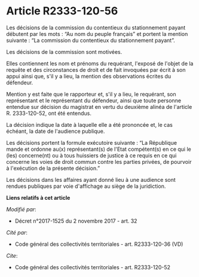 # Article R2333-120-56

Les décisions de la commission du contentieux du stationnement payant débutent par les mots : “Au nom du peuple français” et
portent la mention suivante : “La commission du contentieux du stationnement payant”.

Les décisions de la commission sont motivées.

Elles contiennent les nom et prénoms du requérant, l'exposé de l'objet de la requête et des circonstances de droit et de fait
invoquées par écrit à son appui ainsi que, s'il y a lieu, la mention des observations écrites du défendeur.

Mention y est faite que le rapporteur et, s'il y a lieu, le requérant, son représentant et le représentant du défendeur,
ainsi que toute personne entendue sur décision du magistrat en vertu du deuxième alinéa de l'article R. 2333-120-52, ont été
entendus.

La décision indique la date à laquelle elle a été prononcée et, le cas échéant, la date de l'audience publique.

Les décisions portent la formule exécutoire suivante : “La République mande et ordonne au(x) représentant(s) de l'Etat
compétent(s) en ce qui le (les) concerne(nt) ou à tous huissiers de justice à ce requis en ce qui concerne les voies de droit
commun contre les parties privées, de pourvoir à l'exécution de la présente décision.”

Les décisions dans les affaires ayant donné lieu à une audience sont rendues publiques par voie d'affichage au siège de la
juridiction.

**Liens relatifs à cet article**

_Modifié par_:

  - Décret n°2017-1525 du 2 novembre 2017 - art. 32

_Cité par_:

  - Code général des collectivités territoriales - art. R2333-120-36 (VD)

_Cite_:

  - Code général des collectivités territoriales - art. R2333-120-52

